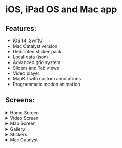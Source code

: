 #  iOS, iPad OS and Mac app

## Features:
- iOS 14, SwiftUI
- Mac Catalyst version
- Dedicated sticker pack
- Local data (json)
- Advanced grid system
- Sliders and Tab views
- Video player
- MapKit with custom annotations
- Programmatic motion animation

## Screens:

<details>
<summary>Home Screen</summary>

<img src="./Readme/home1.png" alt="drawing" width="375"/>
<img src="./Readme/home2.png" alt="drawing" width="375"/>
<img src="./Readme/home3.png" alt="drawing" width="375"/> 

<img src="./Readme/details1.png" alt="drawing" width="375"/>
<img src="./Readme/details2.png" alt="drawing" width="375"/>
<img src="./Readme/details3.png" alt="drawing" width="375"/>

</details>

<details>
<summary>Video Screen</summary>

<img src="./Readme/video1.png" alt="drawing" width="375"/>
<img src="./Readme/video2.png" alt="drawing" width="375"/>  
</details>

<details>
<summary>Map Screen</summary>
<img src="./Readme/map.gif" alt="drawing" width="375"/>
</details>

<details>
<summary>Gallery</summary>
<img src="./Readme/gallery1.png" alt="drawing" width="375"/>
<img src="./Readme/gallery2.png" alt="drawing" width="375"/> 
<img src="./Readme/gallery3.gif" alt="drawing" width="375"/>
</details>

<details>
<summary>Stickers</summary>
<img src="./Readme/stickers.png" alt="drawing" width="375"/>
</details>

<details>
<summary>Mac Catalyst</summary>
<img src="./Readme/catalyst.jpg" alt="drawing" width="750"/>
</details>
